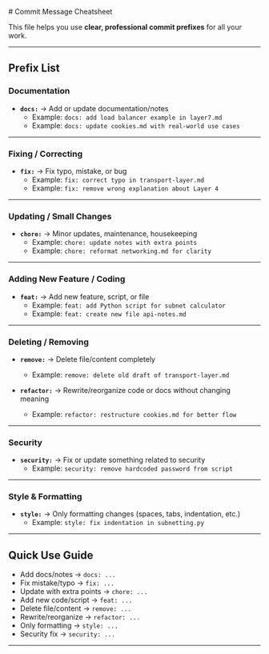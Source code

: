 \#  Commit Message Cheatsheet

This file helps you use **clear, professional commit prefixes** for all your work.

---

##  Prefix List

###  Documentation
- **`docs:`** → Add or update documentation/notes  
  - Example: `docs: add load balancer example in layer7.md`  
  - Example: `docs: update cookies.md with real-world use cases`

---

###  Fixing / Correcting
- **`fix:`** → Fix typo, mistake, or bug  
  - Example: `fix: correct typo in transport-layer.md`  
  - Example: `fix: remove wrong explanation about Layer 4`

---

###  Updating / Small Changes
- **`chore:`** → Minor updates, maintenance, housekeeping  
  - Example: `chore: update notes with extra points`  
  - Example: `chore: reformat networking.md for clarity`

---

###  Adding New Feature / Coding
- **`feat:`** → Add new feature, script, or file  
  - Example: `feat: add Python script for subnet calculator`  
  - Example: `feat: create new file api-notes.md`

---

###  Deleting / Removing
- **`remove:`** → Delete file/content completely  
  - Example: `remove: delete old draft of transport-layer.md`  

- **`refactor:`** → Rewrite/reorganize code or docs without changing meaning  
  - Example: `refactor: restructure cookies.md for better flow`  

---

###  Security
- **`security:`** → Fix or update something related to security  
  - Example: `security: remove hardcoded password from script`

---

###  Style & Formatting
- **`style:`** → Only formatting changes (spaces, tabs, indentation, etc.)  
  - Example: `style: fix indentation in subnetting.py`

---

##  Quick Use Guide
- Add docs/notes → `docs: ...`  
- Fix mistake/typo → `fix: ...`  
- Update with extra points → `chore: ...`  
- Add new code/script → `feat: ...`  
- Delete file/content → `remove: ...`  
- Rewrite/reorganize → `refactor: ...`  
- Only formatting → `style: ...`  
- Security fix → `security: ...`

---

